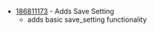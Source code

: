- [186811173](https://www.pivotaltracker.com/story/show/186811173) - Adds Save Setting 
    - adds basic save_setting functionality

